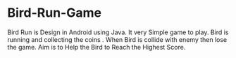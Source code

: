 # Bird-Run-Game
Bird Run is Design in Android using Java. It very Simple game to play. Bird is running and collecting the coins . When Bird is collide with enemy then lose the game.
Aim is to Help the Bird to Reach the Highest Score.
